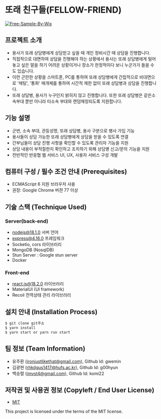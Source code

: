 # 또래 친구들(FELLOW-FRIEND)

<a href="https://imgbb.com/"><img src="https://i.ibb.co/F6CBBLG/Free-Sample-By-Wix.jpg" alt="Free-Sample-By-Wix" border="0"></a>

## 프로젝트 소개

- 용사가 또래 상담병에게 상담받고 싶을 때 개인 정비시간 때 상담을 진행합니다.
- 직접적으로 대면하여 상담을 진행해야 하는 상황에서 용사는 또래 상담병에게 털어놓고 싶은 말을 하기 어려운 상황이거나 장소가 한정적이다 보니 누군가가 들을 수도 있습니다.
- 이런 곤란한 상황을 스마트폰, PC를 통하여 또래 상담병에게 간접적으로 비대면으로 '채팅', '통화' 매개체를 통하여 시간적 제한 없이 또래 상담병과 상담을 진행합니다.
- 또래 상담병, 용사가 누구인지 밝히지 않고 진행합니다. 또한 또래 상담병은 같은소속부대 뿐만 아니라 타소속 부대와 랜덤매칭되도록 지원합니다.

## 기능 설명

- 군번, 소속 부대, 관등성명, 또래 상담병, 용사 구분으로 병사 가입 기능
- 용사들이 상담 가능한 또래 상담병에게 상담을 받을 수 있도록 연결
- 간부님들이 상담 진행 사항을 확인할 수 있도록 관리자 기능을 지원
- 상담 내용이 부적절한지 확인하고 조치하기 위해 상담병 신고/문의 기능을 지원
- 전반적인 반응협 웹 서비스 UI, UX, 사용자 서비스 구성 개발

## 컴퓨터 구성 / 필수 조건 안내 (Prerequisites)

- ECMAScript 6 지원 브라우저 사용
- 권장: Google Chrome 버젼 77 이상

## 기술 스택 (Technique Used)

### Server(back-end)

- nodejs@18.1.0 서버 언어
- express@4.16.0 프레임워크
- Socketio, cors 라이브러리
- MongoDB (NosqlDB)
- Stun Server : Google stun server
- Docker

### Front-end

- react.js@18.2.0 라이브러리
- MaterialUI (UI framework)
- Recoil 전역상태 관리 라이브러리

## 설치 안내 (Installation Process)

```bash
$ git clone git주소
$ yarn install
$ yarn start or yarn run start
```

## 팀 정보 (Team Information)

- 유주환 (ironjustlikethat@gmail.com), Github Id: gwemin
- 김광현 (rhkdgus1417@hufs.ac.kr), Github Id: g00hyun
- 백승렬 (imvst4@gmail.com), Github Id: komi22

## 저작권 및 사용권 정보 (Copyleft / End User License)

- [MIT](https://github.com/osam2020-WEB/Sample-ProjectName-TeamName/blob/master/license.md)

This project is licensed under the terms of the MIT license.
